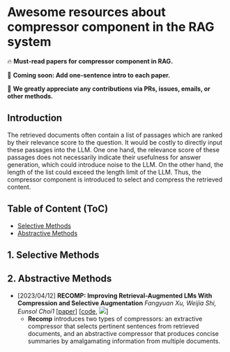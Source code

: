 # Awesome resources about compressor component in the RAG system

🔥 **Must-read papers for compressor component in RAG.**

🏃 **Coming soon: Add one-sentence intro to each paper.**

🌟 **We greatly appreciate any contributions via PRs, issues, emails, or other methods.**


## Introduction

The retrieved documents often contain a list of passages which are ranked by their relevance score to the question. It would be costly to directly input these passages into the LLM. One one hand, the relevance score of these passages does not necessarily indicate their usefulness for answer generation, which could introduce noise to the LLM. On the other hand, the length of the list could exceed the length limit of the LLM. Thus, the compressor component is introduced to select and compress the retrieved content.



## Table of Content (ToC)


- [Selective Methods](#selection)
- [Abstractive Methods](#compression)


## 1. Selective Methods <a id="methods"></a>



## 2. Abstractive Methods <a id="datasets"></a>

- [2023/04/12] **RECOMP: Improving Retrieval-Augmented LMs With Compression and Selective Augmentation** *Fangyuan Xu, Weijia Shi, Eunsol Choi1* [[paper](https://arxiv.org/pdf/2310.04408.pdf)] [[code](https://github.com/carriex/recomp), ![](https://img.shields.io/github/stars/carriex/recomp.svg?style=social)]
  - **Recomp** introduces two types of compressors: an extractive compressor that selects pertinent sentences from retrieved documents, and an abstractive compressor that produces concise summaries by amalgamating information from multiple documents.
